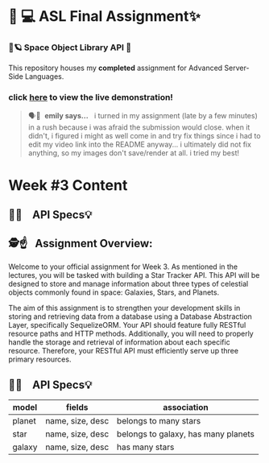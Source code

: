 # 🔗 💻 ASL Final Assignment✨

### 📁🪐 Space Object Library API 💫

This repository houses my **completed** assignment for Advanced Server-Side Languages.

### click [here](https://youtu.be/HxjA7OpWg9E) to view the live demonstration!

> 🗣️💬&nbsp; **emily says...**&nbsp;&nbsp; i turned in my assignment (late by a few minutes) in a rush because i was afraid the submission would close. when it didn't, i figured i might as well come in and try fix things since i had to edit my video link into the README anyway... i ultimately did not fix anything, so my images don't save/render at all. i tried my best! 

# Week #3 Content

## 💎💎 &nbsp;&nbsp; API Specs💡

## 🕵️☝&nbsp;&nbsp; Assignment Overview:

Welcome to your official assignment for Week 3. As mentioned in the lectures, you will be tasked with building a Star Tracker API. This API will be designed to store and manage information about three types of celestial objects commonly found in space: Galaxies, Stars, and Planets.

The aim of this assignment is to strengthen your development skills in storing and retrieving data from a database using a Database Abstraction Layer, specifically SequelizeORM. Your API should feature fully RESTful resource paths and HTTP methods. Additionally, you will need to properly handle the storage and retrieval of information about each specific resource. Therefore, your RESTful API must efficiently serve up three primary resources.
<br>

## 💎💎 &nbsp;&nbsp; API Specs💡

| model  | fields           | association                         |
| ------ | ---------------- | ----------------------------------- |
| planet | name, size, desc | belongs to many stars               |
| star   | name, size, desc | belongs to galaxy, has many planets |
| galaxy | name, size, desc | has many stars                      |
